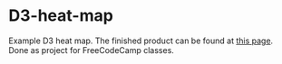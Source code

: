 # D3-heat-map
Example D3 heat map. The finished product can be found at [this page](https://codepen.io/wheelz1986/pen/zYRyoYv). Done as project for FreeCodeCamp classes.
